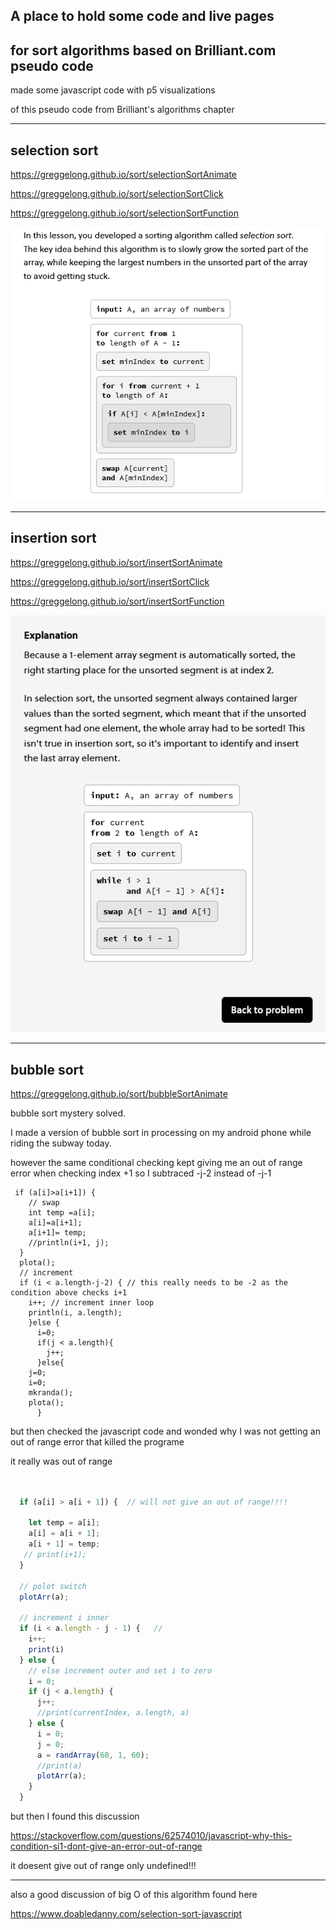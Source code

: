 ## A place to hold some code and live pages
## for sort algorithms based on Brilliant.com pseudo code


made some javascript code with p5 visualizations

of this pseudo code from Brilliant's algorithms chapter

---------
## selection sort

https://greggelong.github.io/sort/selectionSortAnimate


https://greggelong.github.io/sort/selectionSortClick


https://greggelong.github.io/sort/selectionSortFunction


![selectionSortBrilliant.png](selectionSortBrilliant.png)



----
## insertion sort


https://greggelong.github.io/sort/insertSortAnimate

https://greggelong.github.io/sort/insertSortClick

https://greggelong.github.io/sort/insertSortFunction


![insertSortBrilliant.png](insertSortBrilliant.png)




-----

## bubble sort

https://greggelong.github.io/sort/bubbleSortAnimate

bubble sort mystery solved.

I made a version of bubble sort in processing on my android phone while riding the subway today.

however the same conditional checking kept giving me an out of range error when checking index +1 so I subtraced -j-2 instead of -j-1 

```processing 
 if (a[i]>a[i+1]) {
    // swap
    int temp =a[i];
    a[i]=a[i+1];
    a[i+1]= temp;
    //println(i+1, j);
  }
  plota();
  // increment
  if (i < a.length-j-2) { // this really needs to be -2 as the condition above checks i+1
    i++; // increment inner loop
    println(i, a.length);
    }else {
      i=0;
      if(j < a.length){
        j++;
      }else{
    j=0;
    i=0;
    mkranda();
    plota();
      }
```

but then checked the javascript code and wonded why I was not getting an out of range error that killed the programe

it really was out of range

```javascript


  if (a[i] > a[i + 1]) {  // will not give an out of range!!!!
    
    let temp = a[i];
    a[i] = a[i + 1];
    a[i + 1] = temp;
   // print(i+1);
  }

  // polot switch
  plotArr(a);

  // increment i inner 
  if (i < a.length - j - 1) {   // 
    i++;
    print(i)
  } else {
    // else increment outer and set i to zero
    i = 0;
    if (j < a.length) {
      j++;
      //print(currentIndex, a.length, a)
    } else {
      i = 0;
      j = 0;
      a = randArray(60, 1, 60);
      //print(a)
      plotArr(a);
    }
  }


```

but then I found this discussion

https://stackoverflow.com/questions/62574010/javascript-why-this-condition-si1-dont-give-an-error-out-of-range

it doesent give out of range only undefined!!!

----

also a good discussion of big O of this algorithm found here

https://www.doabledanny.com/selection-sort-javascript





